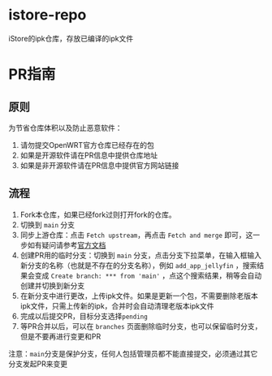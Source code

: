 # istore-repo
iStore的ipk仓库，存放已编译的ipk文件

# PR指南
## 原则
为节省仓库体积以及防止恶意软件：
1. 请勿提交OpenWRT官方仓库已经存在的包
2. 如果是开源软件请在PR信息中提供仓库地址
3. 如果是非开源软件请在PR信息中提供官方网站链接

## 流程
1. Fork本仓库，如果已经fork过则打开fork的仓库。
2. 切换到 `main` 分支
3. 同步上游仓库：点击 `Fetch upstream`，再点击 `Fetch and merge` 即可，这一步如有疑问请参考[官方文档](https://docs.github.com/en/github/collaborating-with-pull-requests/working-with-forks/syncing-a-fork#syncing-a-fork-from-the-web-ui) 
4. 创建PR用的临时分支：切换到 `main` 分支，点击分支下拉菜单，在输入框输入新分支的名称（也就是不存在的分支名称），例如 `add_app_jellyfin` ，搜索结果会变成 `Create branch: *** from 'main'` ，点这个搜索结果，稍等会自动创建并切换到新分支
5. 在新分支中进行更改，上传ipk文件。如果是更新一个包，不需要删除老版本ipk文件，只需上传新的ipk，合并时会自动清理老版本ipk文件
6. 完成以后提交PR，目标分支选择`pending`
7. 等PR合并以后，可以在 `branches` 页面删除临时分支，也可以保留临时分支，但是不要再进行变更和PR

注意：`main`分支是保护分支，任何人包括管理员都不能直接提交，必须通过其它分支发起PR来变更
